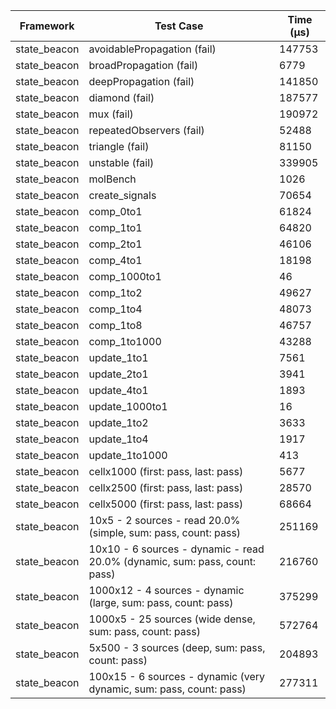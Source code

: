 | Framework | Test Case | Time (μs) |
| --- | --- | --- |
| state_beacon | avoidablePropagation (fail) | 147753 |
| state_beacon | broadPropagation (fail) | 6779 |
| state_beacon | deepPropagation (fail) | 141850 |
| state_beacon | diamond (fail) | 187577 |
| state_beacon | mux (fail) | 190972 |
| state_beacon | repeatedObservers (fail) | 52488 |
| state_beacon | triangle (fail) | 81150 |
| state_beacon | unstable (fail) | 339905 |
| state_beacon | molBench | 1026 |
| state_beacon | create_signals | 70654 |
| state_beacon | comp_0to1 | 61824 |
| state_beacon | comp_1to1 | 64820 |
| state_beacon | comp_2to1 | 46106 |
| state_beacon | comp_4to1 | 18198 |
| state_beacon | comp_1000to1 | 46 |
| state_beacon | comp_1to2 | 49627 |
| state_beacon | comp_1to4 | 48073 |
| state_beacon | comp_1to8 | 46757 |
| state_beacon | comp_1to1000 | 43288 |
| state_beacon | update_1to1 | 7561 |
| state_beacon | update_2to1 | 3941 |
| state_beacon | update_4to1 | 1893 |
| state_beacon | update_1000to1 | 16 |
| state_beacon | update_1to2 | 3633 |
| state_beacon | update_1to4 | 1917 |
| state_beacon | update_1to1000 | 413 |
| state_beacon | cellx1000 (first: pass, last: pass) | 5677 |
| state_beacon | cellx2500 (first: pass, last: pass) | 28570 |
| state_beacon | cellx5000 (first: pass, last: pass) | 68664 |
| state_beacon | 10x5 - 2 sources - read 20.0% (simple, sum: pass, count: pass) | 251169 |
| state_beacon | 10x10 - 6 sources - dynamic - read 20.0% (dynamic, sum: pass, count: pass) | 216760 |
| state_beacon | 1000x12 - 4 sources - dynamic (large, sum: pass, count: pass) | 375299 |
| state_beacon | 1000x5 - 25 sources (wide dense, sum: pass, count: pass) | 572764 |
| state_beacon | 5x500 - 3 sources (deep, sum: pass, count: pass) | 204893 |
| state_beacon | 100x15 - 6 sources - dynamic (very dynamic, sum: pass, count: pass) | 277311 |
